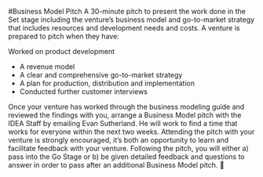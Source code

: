 #Business Model Pitch 
A 30-minute pitch to present the work done in the Set stage including the venture’s business model and go-to-market strategy that includes resources and development needs and costs. A venture is prepared to pitch when they have:

Worked on product development
* A revenue model
* A clear and comprehensive go-to-market strategy
* A plan for production, distribution and implementation
* Conducted further customer interviews

Once your venture has worked through the business modeling guide and reviewed the findings with you, arrange a Business Model pitch with the IDEA Staff by emailing Evan Sutherland. He will work to find a time that works for everyone within the next two weeks. Attending the pitch with your venture is strongly encouraged, it’s both an opportunity to learn and facilitate feedback with your venture. Following the pitch, you will either a) pass into the Go Stage or b) be given detailed feedback and questions to answer in order to pass after an additional Business Model pitch. 
